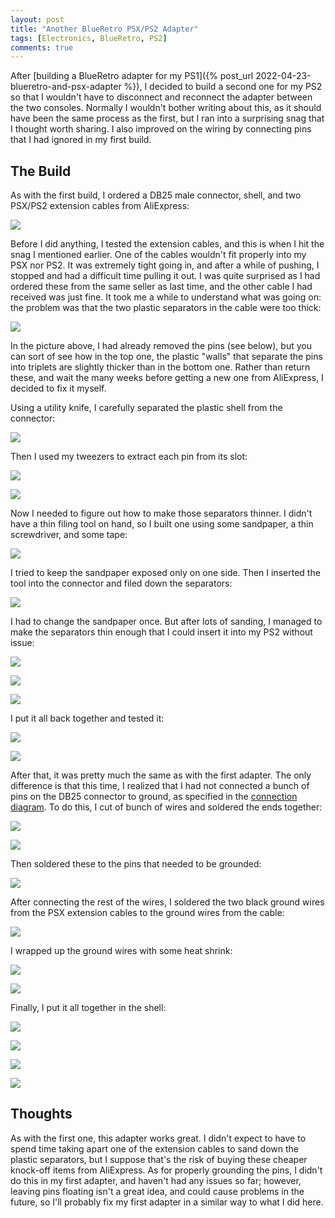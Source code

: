 ```yaml
---
layout: post
title: "Another BlueRetro PSX/PS2 Adapter"
tags: [Electronics, BlueRetro, PS2]
comments: true
---
```

After [building a BlueRetro adapter for my PS1]({% post_url 2022-04-23-blueretro-and-psx-adapter %}), I decided to build a second one for my PS2 so that I wouldn't have to disconnect and reconnect the adapter between the two consoles. Normally I wouldn't bother writing about this, as it should have been the same process as the first, but I ran into a surprising snag that I thought worth sharing. I also improved on the wiring by connecting pins that I had ignored in my first build.

## The Build

As with the first build, I ordered a DB25 male connector, shell, and two PSX/PS2 extension cables from AliExpress:

![](/assets/images/blueretro-psx-adapter-2/IMG_5944.jpg)

Before I did anything, I tested the extension cables, and this is when I hit the snag I mentioned earlier. One of the cables wouldn't fit properly into my PSX nor PS2. It was extremely tight going in, and after a while of pushing, I stopped and had a difficult time pulling it out. I was quite surprised as I had ordered these from the same seller as last time, and the other cable I had received was just fine. It took me a while to understand what was going on: the problem was that the two plastic separators in the cable were too thick:

![](/assets/images/blueretro-psx-adapter-2/IMG_5952.jpg)

In the picture above, I had already removed the pins (see below), but you can sort of see how in the top one, the plastic "walls" that separate the pins into triplets are slightly thicker than in the bottom one. Rather than return these, and wait the many weeks before getting a new one from AliExpress, I decided to fix it myself.

Using a utility knife, I carefully separated the plastic shell from the connector:

![](/assets/images/blueretro-psx-adapter-2/IMG_5946.jpg)

Then I used my tweezers to extract each pin from its slot:

![](/assets/images/blueretro-psx-adapter-2/IMG_5948.jpg)

![](/assets/images/blueretro-psx-adapter-2/IMG_5949.jpg)

Now I needed to figure out how to make those separators thinner. I didn't have a thin filing tool on hand, so I built one using some sandpaper, a thin screwdriver, and some tape:

![](/assets/images/blueretro-psx-adapter-2/IMG_5954.jpg)

I tried to keep the sandpaper exposed only on one side. Then I inserted the tool into the connector and filed down the separators:

![](/assets/images/blueretro-psx-adapter-2/IMG_5957.jpg)

I had to change the sandpaper once. But after lots of sanding, I managed to make the separators thin enough that I could insert it into my PS2 without issue:

![](/assets/images/blueretro-psx-adapter-2/IMG_5958.jpg)

![](/assets/images/blueretro-psx-adapter-2/IMG_5959.jpg)

![](/assets/images/blueretro-psx-adapter-2/IMG_5960.jpg)

I put it all back together and tested it:

![](/assets/images/blueretro-psx-adapter-2/IMG_5962.jpg)

![](/assets/images/blueretro-psx-adapter-2/IMG_5963.jpg)

After that, it was pretty much the same as with the first adapter. The only difference is that this time, I realized that I had not connected a bunch of pins on the DB25 connector to ground, as specified in the [connection diagram](https://github.com/darthcloud/BlueRetroHW/blob/master/DIY/BlueRetroDIY.pdf). To do this, I cut of bunch of wires and soldered the ends together:

![](/assets/images/blueretro-psx-adapter-2/IMG_5970.jpg)

![](/assets/images/blueretro-psx-adapter-2/IMG_5971.jpg)

Then soldered these to the pins that needed to be grounded:

![](/assets/images/blueretro-psx-adapter-2/IMG_5972.jpg)

After connecting the rest of the wires, I soldered the two black ground wires from the PSX extension cables to the ground wires from the cable:

![](/assets/images/blueretro-psx-adapter-2/IMG_5976.jpg)

I wrapped up the ground wires with some heat shrink:

![](/assets/images/blueretro-psx-adapter-2/IMG_5981.jpg)

![](/assets/images/blueretro-psx-adapter-2/IMG_5982.jpg)

Finally, I put it all together in the shell:

![](/assets/images/blueretro-psx-adapter-2/IMG_5984.jpg)

![](/assets/images/blueretro-psx-adapter-2/IMG_5986.jpg)

![](/assets/images/blueretro-psx-adapter-2/IMG_5987.jpg)

![](/assets/images/blueretro-psx-adapter-2/IMG_5990.jpg)


## Thoughts

As with the first one, this adapter works great. I didn't expect to have to spend time taking apart one of the extension cables to sand down the plastic separators, but I suppose that's the risk of buying these cheaper knock-off items from AliExpress. As for properly grounding the pins, I didn't do this in my first adapter, and haven't had any issues so far; however, leaving pins floating isn't a great idea, and could cause problems in the future, so I'll probably fix my first adapter in a similar way to what I did here.
